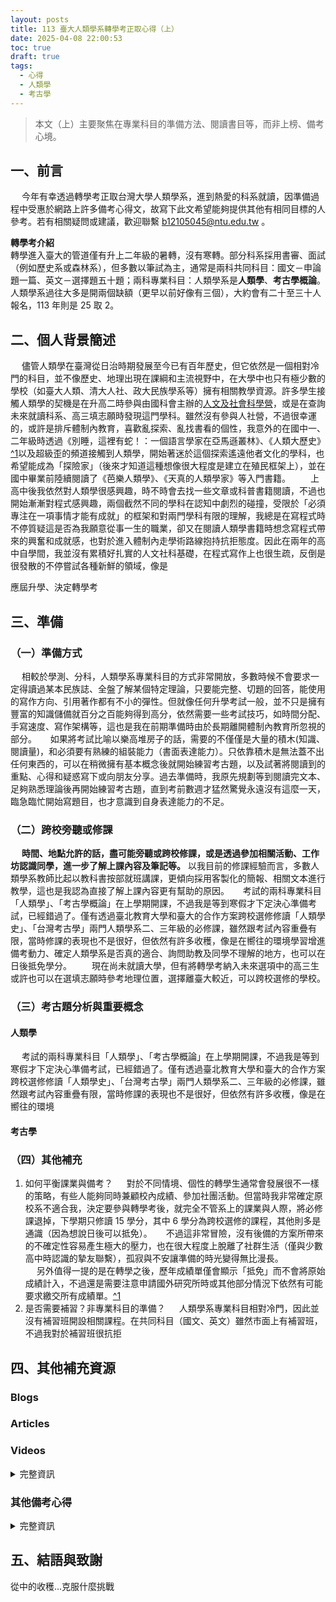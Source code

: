 ```yaml
---
layout: posts
title: 113 臺大人類學系轉學考正取心得（上）
date: 2025-04-08 22:00:53
toc: true
draft: true
tags:
  - 心得
  - 人類學
  - 考古學
---
```

> 本文（上）主要聚焦在專業科目的準備方法、閱讀書目等，而非上榜、備考心境。 

## 一、前言

　	今年有幸透過轉學考正取台灣大學人類學系，進到熱愛的科系就讀，因準備過程中受惠於網路上許多備考心得文，故寫下此文希望能夠提供其他有相同目標的人參考。若有相關疑問或建議，歡迎聯繫 b12105045@ntu.edu.tw 。

**轉學考介紹**
　　\
轉學進入臺大的管道僅有升上二年級的暑轉，沒有寒轉。部分科系採用書審、面試（例如歷史系或森林系），但多數以筆試為主，通常是兩科共同科目：國文－申論題一篇、英文－選擇題五十題；兩科專業科目：人類學系是**人類學**、**考古學概論**。人類學系過往大多是開兩個缺額（更早以前好像有三個），大約會有二十至三十人報名，113 年則是 25 取 2。

## 二、個人背景簡述

　	儘管人類學在臺灣從日治時期發展至今已有百年歷史，但它依然是一個相對冷門的科目，並不像歷史、地理出現在課綱和主流視野中，在大學中也只有極少數的學校（如臺大人類、清大人社、政大民族學系等）擁有相關教學資源。許多學生接觸人類學的契機是在升高二時參與由國科會主辦的[人文及社會科學營](https://2025ntuhsc.wixsite.com/2025hsc)，或是在查詢未來就讀科系、高三填志願時發現這門學科。雖然沒有參與人社營，不過很幸運的，或許是排斥體制內教育，喜歡亂探索、亂找書看的個性，我意外的在國中一、二年級時透過《別睡，這裡有蛇！：一個語言學家在亞馬遜叢林》、《人類大歷史》[^1](這部分我不是很確定，可以再自行查詢相關資訊了解。)以及超級歪的頻道接觸到人類學，開始著迷於這個探索遙遠他者文化的學科，也希望能成為「探險家」（後來才知道這種想像很大程度是建立在殖民框架上），並在國中畢業前陸續閱讀了《芭樂人類學》、《天真的人類學家》等入門書籍。
　　上高中後我依然對人類學很感興趣，時不時會去找一些文章或科普書籍閱讀，不過也開始漸漸對程式感興趣，兩個截然不同的學科在認知中劇烈的碰撞，受限於「必須專注在一項事情才能有成就」的框架和對兩門學科有限的理解，我總是在寫程式時不停質疑這是否為我願意從事一生的職業，卻又在閱讀人類學書籍時想念寫程式帶來的興奮和成就感，也對於進入體制內走學術路線抱持抗拒態度。因此在兩年的高中自學間，我並沒有累積好扎實的人文社科基礎，在程式寫作上也很生疏，反倒是很發散的不停嘗試各種新鮮的領域，像是

應屆升學、決定轉學考

## 三、準備

### （一）準備方式

　 相較於學測、分科，人類學系專業科目的方式非常開放，多數時候不會要求一定得讀過某本民族誌、全盤了解某個特定理論，只要能完整、切題的回答，能使用的寫作方向、引用著作都有不小的彈性。但就像任何升學考試一般，並不只是擁有豐富的知識儲備就百分之百能夠得到高分，依然需要一些考試技巧，如時間分配、手寫速度、寫作架構等，這也是我在前期準備時由於長期離開體制內教育所忽視的部分。
　	如果將考試比喻以樂高堆房子的話，需要的不僅僅是大量的積木(知識、閱讀量)，和必須要有熟練的組裝能力（書面表達能力）。只依靠積木是無法蓋不出任何東西的，可以在稍微擁有基本概念後就開始練習考古題，以及試著將閱讀到的重點、心得和疑惑寫下或向朋友分享。過去準備時，我原先規劃等到閱讀完文本、足夠熟悉理論後再開始練習考古題，直到考前數週才猛然驚覺永遠沒有這麼一天，臨急臨忙開始寫題目，也才意識到自身表達能力的不足。

### （二）跨校旁聽或修課

　	**時間、地點允許的話，盡可能旁聽或跨校修課，或是透過參加相關活動、工作坊認識同學，進一步了解上課內容及筆記等。** 以我目前的修課經驗而言，多數人類學系教師比起以教科書按部就班講課，更傾向採用客製化的簡報、相關文本進行教學，這也是我認為直接了解上課內容更有幫助的原因。
　	考試的兩科專業科目「人類學」、「考古學概論」在上學期開課，不過我是等到寒假才下定決心準備考試，已經錯過了。僅有透過臺北教育大學和臺大的合作方案跨校選修修讀「人類學史」、「台灣考古學」兩門人類學系二、三年級的必修課，雖然跟考試內容重疊有限，當時修課的表現也不是很好，但依然有許多收穫，像是在嚮往的環境學習增進備考動力、確定人類學系是否真的適合、詢問助教及同學不理解的地方，也可以在日後抵免學分。
　　現在尚未就讀大學，但有將轉學考納入未來選項中的高三生或許也可以在選填志願時參考地理位置，選擇離臺大較近，可以跨校選修的學校。

### （三）考古題分析與重要概念

#### 人類學

　	考試的兩科專業科目「人類學」、「考古學概論」在上學期開課，不過我是等到寒假才下定決心準備考試，已經錯過了。僅有透過臺北教育大學和臺大的合作方案跨校選修修讀「人類學史」、「台灣考古學」兩門人類學系二、三年級的必修課，雖然跟考試內容重疊有限，當時修課的表現也不是很好，但依然有許多收穫，像是在嚮往的環境

#### 考古學

</div>

### （四）其他補充

<div class="indent-block">

1. 如何平衡課業與備考？
   　	對於不同情境、個性的轉學生通常會發展很不一樣的策略，有些人能夠同時兼顧校內成績、參加社團活動。但當時我非常確定原校系不適合我，決定要參與轉學考後，就完全不管系上的課業與人際，將必修課退掉，下學期只修讀 15 學分，其中 6 學分為跨校選修的課程，其他則多是通識（因為想說日後可以抵免）。
   　	不過這非常冒險，沒有後備的方案所帶來的不確定性容易產生極大的壓力，也在很大程度上脫離了社群生活（僅與少數高中時認識的摯友聯繫），孤寂與不安讓準備的時光變得無比漫長。<br/>
   　	另外值得一提的是在轉學之後，歷年成績單僅會顯示「抵免」而不會將原始成績計入，不過還是需要注意申請國外研究所時或其他部分情況下依然有可能要求繳交所有成績單。[^1](這部分我不是很確定，可以再自行查詢相關資訊了解。)
2. 是否需要補習？非專業科目的準備？
   　	人類學系專業科目相對冷門，因此並沒有補習班開設相關課程。在共同科目（國文、英文）雖然市面上有補習班，不過我對於補習班很抗拒

</div>

## 四、其他補充資源

### Blogs

### Articles

### Videos

<details>
  <summary>完整資訊</summary>

* [王梅霞：文化人類學](https://www.youtube.com/playlist?list=PLCX-BLZ1hDpAKTEahu48APT0RoBUZE6ST)
* [小島大歷史—從考古學看臺灣 | 臧振華院士](https://www.youtube.com/watch?v=mSe6V6yHqfM)
* \[]

</details>

### 其他備考心得

<details>
  <summary>完整資訊</summary>

PTT

* \[errr233 - [心得] 台大107人類學系正取1 心得及準備方向](https://www.ptt.cc/bbs/Transfer/M.1533664741.A.33F.html)
* \[kting0 - [心得] 107臺大人類系正取抱佛腳心得](https://www.ptt.cc/bbs/Transfer/M.1562171263.A.CEE.html)
* \[nashmvp - [心得] 台大人類／政大土文　正取一心得](https://www.ptt.cc/bbs/Transfer/M.1280940729.A.611.html)

DCARD

* [台大人類學系轉學考分享](https://www.dcard.tw/f/exam/p/240802826)

</details>

## 五、結語與致謝

從中的收穫...克服什麼挑戰
